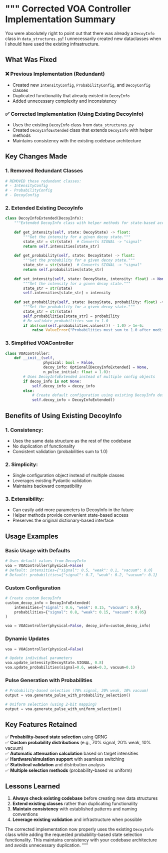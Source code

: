 """
Corrected VOA Controller Implementation Summary
==============================================

You were absolutely right to point out that there was already a `DecoyInfo` class in `data_structures.py`!
I unnecessarily created new dataclasses when I should have used the existing infrastructure.

## What Was Fixed

### ❌ Previous Implementation (Redundant)
- Created new `IntensityConfig`, `ProbabilityConfig`, and `DecoyConfig` classes
- Duplicated functionality that already existed in `DecoyInfo`
- Added unnecessary complexity and inconsistency

### ✅ Corrected Implementation (Using Existing DecoyInfo)
- Uses the existing `DecoyInfo` class from `data_structures.py`
- Created `DecoyInfoExtended` class that extends `DecoyInfo` with helper methods
- Maintains consistency with the existing codebase architecture

## Key Changes Made

### 1. Removed Redundant Classes
```python
# REMOVED these redundant classes:
# - IntensityConfig
# - ProbabilityConfig  
# - DecoyConfig
```

### 2. Extended Existing DecoyInfo
```python
class DecoyInfoExtended(DecoyInfo):
    """Extended DecoyInfo class with helper methods for state-based access."""
    
    def get_intensity(self, state: DecoyState) -> float:
        """Get the intensity for a given decoy state."""
        state_str = str(state)  # Converts SIGNAL -> "signal"
        return self.intensities[state_str]
    
    def get_probability(self, state: DecoyState) -> float:
        """Get the probability for a given decoy state."""
        state_str = str(state)  # Converts SIGNAL -> "signal"
        return self.probabilities[state_str]
    
    def set_intensity(self, state: DecoyState, intensity: float) -> None:
        """Set the intensity for a given decoy state."""
        state_str = str(state)
        self.intensities[state_str] = intensity
    
    def set_probability(self, state: DecoyState, probability: float) -> None:
        """Set the probability for a given decoy state."""
        state_str = str(state)
        self.probabilities[state_str] = probability
        # Re-validate probabilities sum to 1.0
        if abs(sum(self.probabilities.values()) - 1.0) > 1e-6:
            raise ValueError("Probabilities must sum to 1.0 after modification")
```

### 3. Simplified VOAController
```python
class VOAController:
    def __init__(self, 
                 physical: bool = False,
                 decoy_info: Optional[DecoyInfoExtended] = None,
                 n_pulse_initial: float = 1.0):
        # Uses DecoyInfoExtended instead of multiple config objects
        if decoy_info is not None:
            self.decoy_info = decoy_info
        else:
            # Create default configuration using existing DecoyInfo defaults
            self.decoy_info = DecoyInfoExtended()
```

## Benefits of Using Existing DecoyInfo

### 1. **Consistency**: 
   - Uses the same data structure as the rest of the codebase
   - No duplication of functionality
   - Consistent validation (probabilities sum to 1.0)

### 2. **Simplicity**:
   - Single configuration object instead of multiple classes
   - Leverages existing Pydantic validation
   - Maintains backward compatibility

### 3. **Extensibility**:
   - Can easily add more parameters to DecoyInfo in the future
   - Helper methods provide convenient state-based access
   - Preserves the original dictionary-based interface

## Usage Examples

### Basic Usage with Defaults
```python
# Uses default values from DecoyInfo
voa = VOAController(physical=False)
# Default: intensities={"signal": 0.5, "weak": 0.1, "vacuum": 0.0}
# Default: probabilities={"signal": 0.7, "weak": 0.2, "vacuum": 0.1}
```

### Custom Configuration
```python
# Create custom DecoyInfo
custom_decoy_info = DecoyInfoExtended(
    intensities={"signal": 0.6, "weak": 0.15, "vacuum": 0.0},
    probabilities={"signal": 0.8, "weak": 0.15, "vacuum": 0.05}
)

voa = VOAController(physical=False, decoy_info=custom_decoy_info)
```

### Dynamic Updates
```python
voa = VOAController(physical=False)

# Update individual parameters
voa.update_intensity(DecoyState.SIGNAL, 0.8)
voa.update_probabilities(signal=0.6, weak=0.3, vacuum=0.1)
```

### Pulse Generation with Probabilities
```python
# Probability-based selection (70% signal, 20% weak, 10% vacuum)
output = voa.generate_pulse_with_probability_selection()

# Uniform selection (using 2-bit mapping)
output = voa.generate_pulse_with_uniform_selection()
```

## Key Features Retained

✅ **Probability-based state selection** using QRNG  
✅ **Custom probability distributions** (e.g., 70% signal, 20% weak, 10% vacuum)  
✅ **Automatic attenuation calculation** based on target intensities  
✅ **Hardware/simulation support** with seamless switching  
✅ **Statistical validation** and distribution analysis  
✅ **Multiple selection methods** (probability-based vs uniform)  

## Lessons Learned

1. **Always check existing codebase** before creating new data structures
2. **Extend existing classes** rather than duplicating functionality  
3. **Maintain consistency** with established patterns and naming conventions
4. **Leverage existing validation** and infrastructure when possible

The corrected implementation now properly uses the existing `DecoyInfo` class while adding the requested probability-based state selection functionality. This maintains consistency with your codebase architecture and avoids unnecessary duplication.
"""
